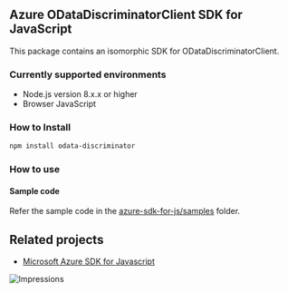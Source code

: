## Azure ODataDiscriminatorClient SDK for JavaScript

This package contains an isomorphic SDK for ODataDiscriminatorClient.

### Currently supported environments

- Node.js version 8.x.x or higher
- Browser JavaScript

### How to Install

```bash
npm install odata-discriminator
```

### How to use

#### Sample code

Refer the sample code in the [azure-sdk-for-js/samples](https://github.com/Azure/azure-sdk-for-js/tree/master/samples) folder.

## Related projects

- [Microsoft Azure SDK for Javascript](https://github.com/Azure/azure-sdk-for-js)


![Impressions](https://azure-sdk-impressions.azurewebsites.net/api/impressions/azure-sdk-for-js%2Fsdk%2Fcdn%2Farm-cdn%2FREADME.png)